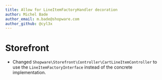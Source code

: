 ```yaml
---
title: Allow for LineItemFactoryHandler decoration
author: Michel Bade
author_email: m.bade@shopware.com
author_github: @cyl3x
---
```

# Storefront
* Changed `Shopware\Storefront\Controller\CartLineItemController` to use the `LineItemFactoryInterface` instead of the concrete implementation.
